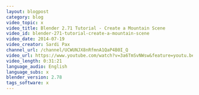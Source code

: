 ```yaml
---
layout: blogpost
category: blog
video_topic: x
video_title: Blender 2.71 Tutorial - Create a Mountain Scene
video_id: blender-271-tutorial-create-a-mountain-scene
video_date: 2014-07-19
video_creator: Sardi Pax
channel_url: /channel/UCWUNJX8nRfmnA1QaP4B0I_Q
video_url: https://www.youtube.com/watch?v=3a6TmSvNWsw&feature=youtu.be
video_length: 0:31:21
language_audio: English
language_subs: x
blender_version: 2.78
tags_software: x
---
```


